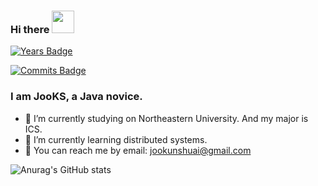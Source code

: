 ### Hi there <img src="https://raw.githubusercontent.com/iampavangandhi/iampavangandhi/master/gifs/Hi.gif" width="36" height="36"/>

[![Years Badge](https://badges.pufler.dev/years/JooKS-me)](https://badges.pufler.dev)

[![Commits Badge](https://badges.pufler.dev/commits/monthly/JooKS-me)](https://badges.pufler.dev)

### I am JooKS, a Java novice.

- 🔭 I’m currently studying on Northeastern University. And my major is ICS.
- 🌱 I’m currently learning distributed systems.
- 💬 You can reach me by email: jookunshuai@gmail.com

![Anurag's GitHub stats](https://github-readme-stats.vercel.app/api?username=JooKS-me&show_icons=true&theme=buefy&hide=stars&count_private=true)
